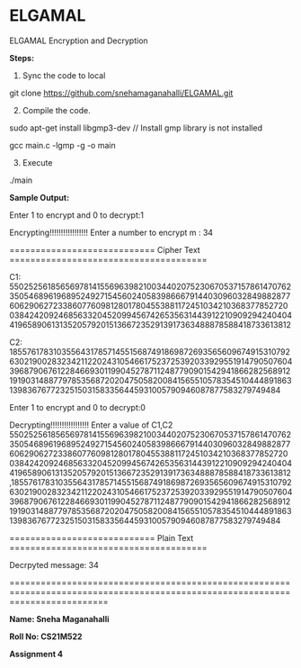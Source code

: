 # ELGAMAL
ELGAMAL Encryption and Decryption


**Steps:**
1) Sync the code to local

git clone https://github.com/snehamaganahalli/ELGAMAL.git

2) Compile the code.

sudo apt-get install libgmp3-dev // Install gmp library is not installed

gcc main.c -lgmp -g -o main

3) Execute

./main


**Sample Output:**


Enter 1 to encrypt and 0 to decrypt:1

Encrypting!!!!!!!!!!!!!!!!!
Enter a number to encrypt m : 34

============================ Cipher Text ======================================

C1: 5502525618565697814155696398210034402075230670537157861470762350546896196895249271545602405839866679144030960328498828776062906272338607760981280178045538811724510342103683778527200384242092468563320452099456742653563144391221090929424040441965890613135205792015136672352913917363488878588418733613812

C2: 185576178310355643178571455156874918698726935656096749153107926302190028323421122024310546617523725392033929551914790507604396879067612284669301199045278711248779090154294186628256891219190314887797853568720204750582008415655105783545104448918631398367677232515031583356445931005790946087877583279749484


Enter 1 to encrypt and 0 to decrypt:0

Decrypting!!!!!!!!!!!!!!!!!
Enter a value of C1,C2 5502525618565697814155696398210034402075230670537157861470762350546896196895249271545602405839866679144030960328498828776062906272338607760981280178045538811724510342103683778527200384242092468563320452099456742653563144391221090929424040441965890613135205792015136672352913917363488878588418733613812,185576178310355643178571455156874918698726935656096749153107926302190028323421122024310546617523725392033929551914790507604396879067612284669301199045278711248779090154294186628256891219190314887797853568720204750582008415655105783545104448918631398367677232515031583356445931005790946087877583279749484

============================ Plain Text ======================================

Decrpyted message: 34

===============================================================================================================================

**Name: Sneha Maganahalli**

**Roll No: CS21M522**

**Assignment 4**
